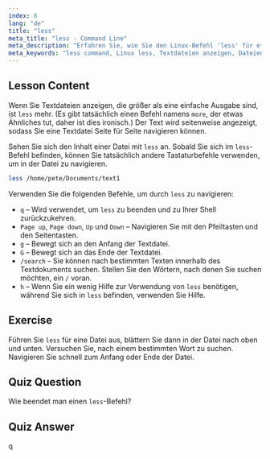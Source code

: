 ```yaml
---
index: 8
lang: "de"
title: "less"
meta_title: "less - Command Line"
meta_description: "Erfahren Sie, wie Sie den Linux-Befehl 'less' für effizientes Anzeigen und Navigieren in Textdateien verwenden. Meistern Sie das Paging, Suchen und Beenden mit dieser anfängerfreundlichen Anleitung."
meta_keywords: "less command, Linux less, Textdateien anzeigen, Dateien navigieren, Linux Tutorial, Linux für Anfänger, Linux Anleitung"
---
```


## Lesson Content

Wenn Sie Textdateien anzeigen, die größer als eine einfache Ausgabe sind, ist `less` mehr. (Es gibt tatsächlich einen Befehl namens `more`, der etwas Ähnliches tut, daher ist dies ironisch.) Der Text wird seitenweise angezeigt, sodass Sie eine Textdatei Seite für Seite navigieren können.

Sehen Sie sich den Inhalt einer Datei mit `less` an. Sobald Sie sich im `less`-Befehl befinden, können Sie tatsächlich andere Tastaturbefehle verwenden, um in der Datei zu navigieren.

```bash
less /home/pete/Documents/text1
```

Verwenden Sie die folgenden Befehle, um durch `less` zu navigieren:

- `q` – Wird verwendet, um `less` zu beenden und zu Ihrer Shell zurückzukehren.
- `Page up`, `Page down`, `Up` und `Down` – Navigieren Sie mit den Pfeiltasten und den Seitentasten.
- `g` – Bewegt sich an den Anfang der Textdatei.
- `G` – Bewegt sich an das Ende der Textdatei.
- `/search` – Sie können nach bestimmten Texten innerhalb des Textdokuments suchen. Stellen Sie den Wörtern, nach denen Sie suchen möchten, ein `/` voran.
- `h` – Wenn Sie ein wenig Hilfe zur Verwendung von `less` benötigen, während Sie sich in `less` befinden, verwenden Sie Hilfe.

## Exercise

Führen Sie `less` für eine Datei aus, blättern Sie dann in der Datei nach oben und unten. Versuchen Sie, nach einem bestimmten Wort zu suchen. Navigieren Sie schnell zum Anfang oder Ende der Datei.

## Quiz Question

Wie beendet man einen `less`-Befehl?

## Quiz Answer

q
